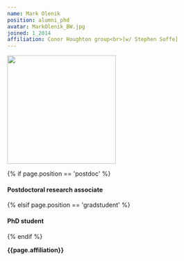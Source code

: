 ```yaml
---
name: Mark Olenik
position: alumni_phd
avatar: MarkOlenik_BW.jpg
joined: 1_2014
affiliation: Conor Houghton group<br>[w/ Stephen Soffe]
---
```


<img width="250" src="{{site.baseurl}}/images/people/{{page.avatar}}" data-action="zoom">

 {% if page.position == 'postdoc' %}
<h4>Postdoctoral research associate</h4>
 {% elsif page.position == 'gradstudent' %}
<h4>PhD student</h4>
 {% endif %}

<b>{{page.affiliation}}</b>